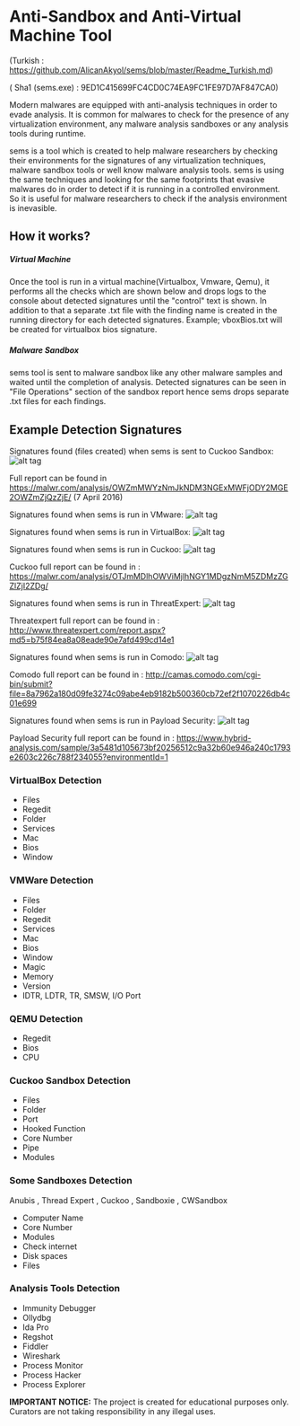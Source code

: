 # Anti-Sandbox and Anti-Virtual Machine Tool 
(Turkish : https://github.com/AlicanAkyol/sems/blob/master/Readme_Turkish.md)

( Sha1 (sems.exe) : 9ED1C415699FC4CD0C74EA9FC1FE97D7AF847CA0)

Modern malwares are equipped with anti-analysis techniques in order to evade analysis. It is common for malwares to check for the presence of any virtualization environment, any malware analysis sandboxes or any analysis tools during runtime. 

sems is a tool which is created to help malware researchers by checking their environments for the signatures of any virtualization techniques, malware sandbox tools or well know malware analysis tools. sems is using the same techniques and looking for the same footprints that evasive malwares do in order to detect if it is running in a controlled environment. So it is useful for malware researchers to check if the analysis environment is inevasible. 

## How it works?
##### Virtual Machine
Once the tool is run in a virtual machine(Virtualbox, Vmware, Qemu), it performs all the checks which are shown below and drops logs to the console about detected signatures until the "control" text is shown. In addition to that a separate .txt file with the finding name is created in the running directory for each detected signatures. Example; vboxBios.txt will be created for virtualbox bios signature.

##### Malware Sandbox
sems tool is sent to malware sandbox like any other malware samples and waited until the completion of analysis. Detected signatures can be seen in "File Operations" section of the sandbox report hence sems drops separate .txt files for each findings.

## Example Detection Signatures

Signatures found (files created) when sems is sent to Cuckoo Sandbox:
![alt tag](https://github.com/AlicanAkyol/sems/blob/master/cuckooResult.png)

Full report can be found in https://malwr.com/analysis/OWZmMWYzNmJkNDM3NGExMWFjODY2MGE2OWZmZjQzZjE/ (7 April 2016)

Signatures found when sems is run in VMware:
![alt tag](https://github.com/AlicanAkyol/sems/blob/master/vmware_normal.png)

Signatures found when sems is run in VirtualBox:
![alt tag](https://github.com/AlicanAkyol/sems/blob/master/Sanalla%C5%9Ft%C4%B1rmaOrtam%C4%B1TespitArac%C4%B1-2.png)


Signatures found when sems is run in Cuckoo:
![alt tag](https://github.com/AlicanAkyol/sems/blob/master/cuckoo_tespitler.png)

Cuckoo full report can be found in : https://malwr.com/analysis/OTJmMDlhOWViMjlhNGY1MDgzNmM5ZDMzZGZlZjI2ZDg/

Signatures found when sems is run in ThreatExpert:
![alt tag](https://github.com/AlicanAkyol/sems/blob/master/threatexpert_tespitler.png)

Threatexpert full report can be found in : http://www.threatexpert.com/report.aspx?md5=b75f84ea8a08eade90e7afd499cd14e1

Signatures found when sems is run in Comodo:
![alt tag](https://github.com/AlicanAkyol/sems/blob/master/comodo_tespitler.png)

Comodo full report can be found in : http://camas.comodo.com/cgi-bin/submit?file=8a7962a180d09fe3274c09abe4eb9182b500360cb72ef2f1070226db4c01e699

Signatures found when sems is run in Payload Security:
![alt tag](https://github.com/AlicanAkyol/sems/blob/master/payload_tespitler.png)

Payload Security full report can be found in : https://www.hybrid-analysis.com/sample/3a5481d105673bf20256512c9a32b60e946a240c1793e2603c226c788f234055?environmentId=1

### VirtualBox Detection
  - Files
  - Regedit
  - Folder
  - Services
  - Mac
  - Bios
  - Window

### VMWare Detection
  - Files
  - Folder
  - Regedit
  - Services
  - Mac
  - Bios
  - Window
  - Magic
  - Memory
  - Version
  - IDTR, LDTR, TR, SMSW, I/O Port

### QEMU Detection
  - Regedit
  - Bios
  - CPU

### Cuckoo Sandbox Detection
  - Files
  - Folder
  - Port
  - Hooked Function
  - Core Number
  - Pipe
  - Modules

### Some Sandboxes Detection
Anubis , Thread Expert , Cuckoo , Sandboxie , CWSandbox
  - Computer Name
  - Core Number
  - Modules
  - Check internet
  - Disk spaces
  - Files

### Analysis Tools Detection
  - Immunity Debugger
  - Ollydbg
  - Ida Pro
  - Regshot
  - Fiddler
  - Wireshark
  - Process Monitor
  - Process Hacker
  - Process Explorer

**IMPORTANT NOTICE:** The project is created for educational purposes only. Curators are not taking responsibility in any illegal uses. 
